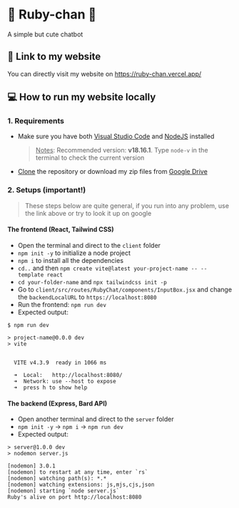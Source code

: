 # 🌟 Ruby-chan 🌟

A simple but cute chatbot

## 🔗 Link to my website

You can directly visit my website on https://ruby-chan.vercel.app/

## 💻 How to run my website locally

### 1. Requirements

-   Make sure you have both [Visual Studio Code](https://code.visualstudio.com/) and [NodeJS](https://nodejs.org/en/download) installed

    > <u>Notes</u>: Recommended version: **v18.16.1**. Type `node-v` in the terminal to check the current version

-   [Clone](https://docs.github.com/en/repositories/creating-and-managing-repositories/cloning-a-repository) the repository or download my zip files from [Google Drive]()

### 2. Setups (important!)

> These steps below are quite general, if you run into any problem, use the link above or try to look it up on google

#### The frontend (React, Tailwind CSS)

-   Open the terminal and direct to the `client` folder
-   `npm init -y` to initialize a node project
-   `npm i` to install all the dependencies
-   `cd..` and then `npm create vite@latest your-project-name -- --template react`
-   `cd your-folder-name` and `npx tailwindcss init -p`
-   Go to `client/src/routes/RubyChat/components/InputBox.jsx` and change the `backendLocalURL` to `https://localhost:8080`
-   Run the frontend: `npm run dev`
-   Expected output:

```
$ npm run dev

> project-name@0.0.0 dev
> vite


  VITE v4.3.9  ready in 1066 ms

  ➜  Local:   http://localhost:8080/
  ➜  Network: use --host to expose
  ➜  press h to show help
```

#### The backend (Express, Bard API)

-   Open another terminal and direct to the `server` folder
-   `npm init -y` -> `npm i` -> `npm run dev`
-   Expected output:

```
> server@1.0.0 dev
> nodemon server.js

[nodemon] 3.0.1
[nodemon] to restart at any time, enter `rs`
[nodemon] watching path(s): *.*
[nodemon] watching extensions: js,mjs,cjs,json
[nodemon] starting `node server.js`
Ruby's alive on port http://localhost:8080
```
